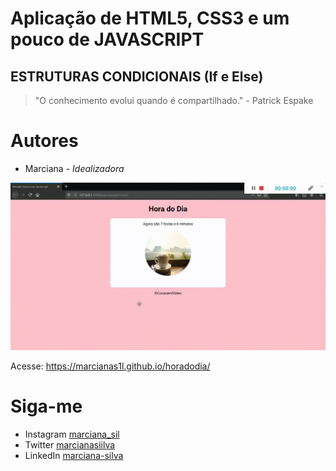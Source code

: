 # Aplicação de HTML5, CSS3 e um pouco de JAVASCRIPT 

## ESTRUTURAS CONDICIONAIS (If e Else)

>"O conhecimento evolui quando é compartilhado." - Patrick Espake

# Autores
* Marciana - *Idealizadora*


![Minha página](imagens/horadodia.gif)

Acesse: https://marcianas1l.github.io/horadodia/

# Siga-me

* Instagram [marciana_sil](https://www.instagram.com/marciana_sil/)
* Twitter [marcianasiilva](https://twitter.com/marcianasiilva)
* LinkedIn [marciana-silva](https://www.linkedin.com/in/marciana-silva/)




